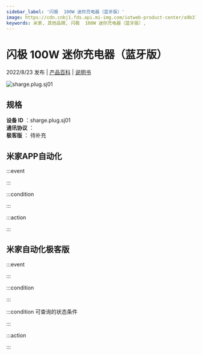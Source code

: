 ```yaml
---
sidebar_label: '闪极  100W 迷你充电器（蓝牙版）'
image: https://cdn.cnbj1.fds.api.mi-img.com/iotweb-product-center/a9b374328e682bf771c26e07d7274e31_1656643552285.png?GalaxyAccessKeyId=AKVGLQWBOVIRQ3XLEW&Expires=9223372036854775807&Signature=QbKMhHlqC8PDSTTMS008TX+YAMw=
keywords: 米家, 其他品牌, 闪极  100W 迷你充电器（蓝牙版）, 
---
```

# 闪极  100W 迷你充电器（蓝牙版）

2022/8/23 发布 | [产品百科](https://home.mi.com/webapp/content/baike/product/index.html?model=sharge.plug.sj01/) | [说明书](https://home.mi.com/views/introduction.html?model=sharge.plug.sj01&region=cn)

![sharge.plug.sj01](https://cdn.cnbj1.fds.api.mi-img.com/iotweb-product-center/a9b374328e682bf771c26e07d7274e31_1656643552285.png?GalaxyAccessKeyId=AKVGLQWBOVIRQ3XLEW&Expires=9223372036854775807&Signature=QbKMhHlqC8PDSTTMS008TX+YAMw=)

## 规格  
> 
**设备 ID** ：sharge.plug.sj01  
**通讯协议** ：  
**极客版**  ： 待补充 


## 米家APP自动化  

:::event  

:::

:::condition  

:::

:::action   

:::

## 米家自动化极客版  

:::event  

:::

:::condition  

:::

:::condition 可查询的状态条件  

:::

:::action  

:::

        
